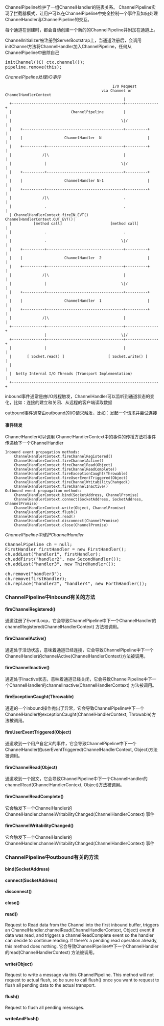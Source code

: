 ChannelPipeline维护了一组ChannelHandler的链表关系。
ChannelPipeline实现了拦截器模式，让用户可以在ChannelPipeline中完全控制一个事件及如何处理ChannelHandler与ChannelPipeline的交互。

每个通道在创建时，都会自动创建一个新的的ChannelPipeline并附加在通道上。

ChannelInitializer被注册到ServerBootstrap上，当通道注册后，会调用initChannel方法将ChannelHandler加入ChannelPipeline，任何从ChannelPipeline中删除自己

<pre>
initChannel((C) ctx.channel());
pipeline.remove(this);
</pre>

*ChannelPipeline处理I/O事件*

                                                     I/O Request
                                                via Channel or ChannelHandlerContext
                                                          |
      +---------------------------------------------------+---------------+
      |                           ChannelPipeline         |               |
      |                                                  \|/              |
      |    +----------------------------------------------+----------+    |
      |    |                   ChannelHandler  N                     |    |
      |    +----------+-----------------------------------+----------+    |
      |              /|\                                  |               |
      |               |                                  \|/              |
      |    +----------+-----------------------------------+----------+    |
      |    |                   ChannelHandler N-1                    |    |
      |    +----------+-----------------------------------+----------+    |
      |              /|\                                  .               |
      |               .                                   .               |
      | ChannelHandlerContext.fireIN_EVT() ChannelHandlerContext.OUT_EVT()|
      |          [method call]                      [method call]         |
      |               .                                   .               |
      |               .                                  \|/              |
      |    +----------+-----------------------------------+----------+    |
      |    |                   ChannelHandler  2                     |    |
      |    +----------+-----------------------------------+----------+    |
      |              /|\                                  |               |
      |               |                                  \|/              |
      |    +----------+-----------------------------------+----------+    |
      |    |                   ChannelHandler  1                     |    |
      |    +----------+-----------------------------------+----------+    |
      |              /|\                                  |               |
      +---------------+-----------------------------------+---------------+
                      |                                  \|/
      +---------------+-----------------------------------+---------------+
      |               |                                   |               |
      |       [ Socket.read() ]                    [ Socket.write() ]     |
      |                                                                   |
      |  Netty Internal I/O Threads (Transport Implementation)            |
      +-------------------------------------------------------------------+
      
inbound事件通常是由I/O线程触发，ChannelHandler可以监听到通道状态的变化，比如：连接的建立和关闭、从远程的客户端读取数据

outbound事件通常由outbound的I/O请求触发，比如：发起一个请求并尝试连接

#### 事件转发
ChannelHandler可以调用 ChannelHandlerContext中的事件的传播方法将事件传递给下一个ChannelHandler 


    Inbound event propagation methods:
        ChannelHandlerContext.fireChannelRegistered()
        ChannelHandlerContext.fireChannelActive()
        ChannelHandlerContext.fireChannelRead(Object)
        ChannelHandlerContext.fireChannelReadComplete()
        ChannelHandlerContext.fireExceptionCaught(Throwable)
        ChannelHandlerContext.fireUserEventTriggered(Object)
        ChannelHandlerContext.fireChannelWritabilityChanged()
        ChannelHandlerContext.fireChannelInactive()
    Outbound event propagation methods:
        ChannelHandlerContext.bind(SocketAddress, ChannelPromise)
        ChannelHandlerContext.connect(SocketAddress, SocketAddress, ChannelPromise)
        ChannelHandlerContext.write(Object, ChannelPromise)
        ChannelHandlerContext.flush()
        ChannelHandlerContext.read()
        ChannelHandlerContext.disconnect(ChannelPromise)
        ChannelHandlerContext.close(ChannelPromise)

*ChannelPipeline中维护ChannelHandler*

<pre>
ChannelPipeline ch = null;
FirstHandler firstHandler = new FirstHandler();
ch.addLast("handler1", firstHandler);
ch.addFirst("handler2", new SecondHandler());
ch.addLast("handler3", new ThirdHandler());

ch.remove("handler3");
ch.remove(firstHandler);
ch.replace("handler2", "handler4", new ForthHandler());
</pre>

### ChannelPipeline中inbound有关的方法

#### fireChannelRegistered()
通道注册了EventLoop，它会导致ChannelPipeline中下一个ChannelHandler的channelRegistered(ChannelHandlerContext) 方法被调用。 

#### fireChannelActive()
通道处于活动状态，意味着通道已经连接，它会导致ChannelPipeline中下一个ChannelHandler的channelActive(ChannelHandlerContext)方法被调用。 

#### fireChannelInactive()
通道处于Inactive状态，意味着通道已经关闭，它会导致ChannelPipeline中下一个ChannelHandler的channelInactive(ChannelHandlerContext) 方法被调用。 

#### fireExceptionCaught(Throwable)
通道的一个inbound操作抛出了异常，它会导致ChannelPipeline中下一个ChannelHandler的exceptionCaught(ChannelHandlerContext, Throwable)方法被调用。 

#### fireUserEventTriggered(Object)
通道收到一个用户自定义的事件，它会导致ChannelPipeline中下一个ChannelHandler的userEventTriggered(ChannelHandlerContext, Object)方法被调用。 

#### fireChannelRead(Object)
通道收到一个报文，它会导致ChannelPipeline中下一个ChannelHandler的channelRead(ChannelHandlerContext, Object)方法被调用。 

#### fireChannelReadComplete()
它会触发下一个ChannelHandler的ChannelHandler.channelWritabilityChanged(ChannelHandlerContext) 事件 

#### fireChannelWritabilityChanged()
它会触发下一个ChannelHandler的ChannelHandler.channelWritabilityChanged(ChannelHandlerContext) 事件 

### ChannelPipeline中outbound有关的方法

#### bind(SocketAddress)
#### connect(SocketAddress)
#### disconnect()
#### close()
#### read()
Request to Read data from the Channel into the first inbound buffer, triggers an ChannelHandler.channelRead(ChannelHandlerContext, Object) event if data was read, and triggers a channelReadComplete event so the handler can decide to continue reading. 
If there's a pending read operation already, this method does nothing. 
它会导致ChannelPipeline中下一个ChannelHandler的read(ChannelHandlerContext) 方法被调用。 
#### write(Object)
Request to write a message via this ChannelPipeline. This method will not request to actual flush, so be sure to call flush() once you want to request to flush all pending data to the actual transport.
#### flush()
Request to flush all pending messages.
#### writeAndFlush()